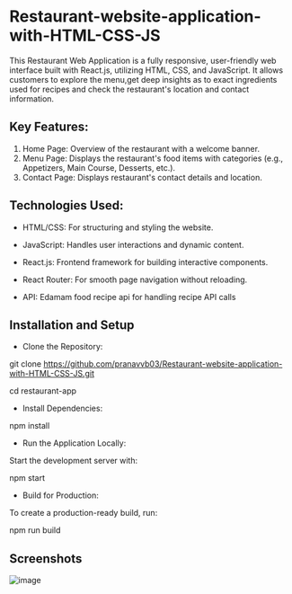# Restaurant-website-application-with-HTML-CSS-JS

This Restaurant Web Application is a fully responsive, user-friendly web interface built with React.js, utilizing HTML, CSS, and JavaScript. It allows customers to explore the menu,get deep insights as to exact ingredients used for recipes and check the restaurant's location and contact information.

## Key Features:
1. Home Page: Overview of the restaurant with a welcome banner.
2. Menu Page: Displays the restaurant's food items with categories (e.g., Appetizers, Main Course, Desserts, etc.).
3. Contact Page: Displays restaurant's contact details and location.

## Technologies Used:

 - HTML/CSS: For structuring and styling the website.
   
 - JavaScript: Handles user interactions and dynamic content.
   
 - React.js: Frontend framework for building interactive components.
   
 - React Router: For smooth page navigation without reloading.
   
 - API: Edamam food recipe api for handling recipe API calls

## Installation and Setup

 - Clone the Repository:

git clone https://github.com/pranavvb03/Restaurant-website-application-with-HTML-CSS-JS.git

cd restaurant-app

 - Install Dependencies:

npm install

 - Run the Application Locally:

Start the development server with:

npm start 

 - Build for Production:

To create a production-ready build, run:

npm run build

## Screenshots

![image](https://github.com/user-attachments/assets/6da151a2-a788-47f0-b256-35a1966b5429)

